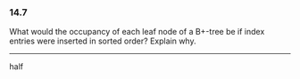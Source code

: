 ### 14.7

What would the occupancy of each leaf node of a B+-tree be if index entries were inserted in sorted order? Explain why.

---

half